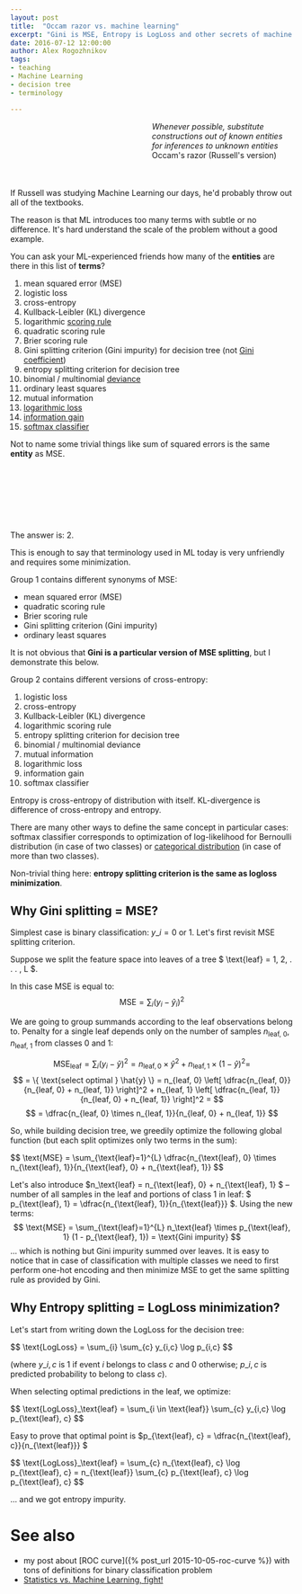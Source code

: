 ```yaml
---
layout: post
title:  "Occam razor vs. machine learning"
excerpt: "Gini is MSE, Entropy is LogLoss and other secrets of machine learning that textbooks don't write about"
date: 2016-07-12 12:00:00
author: Alex Rogozhnikov
tags: 
- teaching
- Machine Learning
- decision tree
- terminology

---
```


<div style='padding-left: 50%; margin-bottom: 50px;'>
<i>Whenever possible, substitute constructions out of known entities for inferences to unknown entities</i>
<br />
Occam's razor (Russell's version)
</div>


If Russell was studying Machine Learning our days, 
he'd probably throw out all of the textbooks.

The reason is that ML introduces too many terms with subtle or no difference.
It's hard understand the scale of the problem without a good example.
 
You can ask your ML-experienced friends how many of the **entities**
are there in this list of **terms**?

1. mean squared error (MSE)
1. logistic loss
1. cross-entropy
1. Kullback-Leibler (KL) divergence
1. logarithmic [scoring rule](https://en.wikipedia.org/wiki/Scoring_rule)
1. quadratic scoring rule
1. Brier scoring rule
1. Gini splitting criterion (Gini impurity) for decision tree 
   (not [Gini coefficient](https://en.wikipedia.org/wiki/Gini_coefficient))
1. entropy splitting criterion for decision tree
1. binomial / multinomial 
   [deviance](https://github.com/scikit-learn/scikit-learn/blob/51a765a/sklearn/ensemble/gradient_boosting.py#L465)
1. ordinary least squares
1. mutual information 
1. [logarithmic loss](https://www.kaggle.com/wiki/LogarithmicLoss)
1. [information gain](http://www.cs.cmu.edu/afs/cs.cmu.edu/project/theo-20/www/mlbook/ch3.pdf)
1. [softmax classifier](http://cs231n.github.io/linear-classify/#softmax)


Not to name some trivial things like sum of squared errors 
is the same **entity** as MSE.
 
<div style='height: 100px;'></div> 
 
The answer is: 2.

This is enough to say that terminology used in ML today is very unfriendly and requires some minimization. 

Group 1 contains different synonyms of MSE:

- mean squared error (MSE)
- quadratic scoring rule
- Brier scoring rule
- Gini splitting criterion (Gini impurity) 
- ordinary least squares

It is not obvious that **Gini is a particular version of MSE splitting**, but I demonstrate this below.

Group 2 contains different versions of cross-entropy:

1. logistic loss
1. cross-entropy
1. Kullback-Leibler (KL) divergence
1. logarithmic scoring rule
1. entropy splitting criterion for decision tree
1. binomial / multinomial deviance
1. mutual information 
1. logarithmic loss
1. information gain
1. softmax classifier

Entropy is cross-entropy of distribution with itself.
KL-divergence is difference of cross-entropy and entropy.

There are many other ways to define the same concept in particular cases:
 softmax classifier corresponds to optimization of log-likelihood for Bernoulli distribution (in case of two classes)
 or [categorical distribution](https://en.wikipedia.org/wiki/Categorical_distribution) (in case of more than two classes).
  
<!---
There are also some other things tightly knotted to these concepts like information criteria like bayesian information criterion (BIC). 
-->

Non-trivial thing here: **entropy splitting criterion is the same as logloss minimization**.

## Why Gini splitting = MSE?

Simplest case is binary classification: <span>$y\_i = 0 \text{ or } 1$</span>. 
Let's first revisit MSE splitting criterion. 

Suppose we split the feature space into leaves of a tree $ \text{leaf} = 1, 2, . . .  , L $.

In this case MSE is equal to:
$$
\text{MSE} = \sum_{i} (y_i - \hat{y}_i)^2
$$

We are going to group summands according to the leaf observations belong to.
Penalty for a single leaf depends only on the number
of samples $n_\text{leaf, 0}, n_\text{leaf, 1}$ from classes 0 and 1:

$$
    \text{MSE}_\text{leaf} = \sum_i (y_i - \hat{y})^2 = 
    n_{\text{leaf}, 0} \times \hat{y}^2 + n_{\text{leaf}, 1} \times (1 - \hat{y})^2 =
$$
$$
    = \{ \text{select optimal } \hat{y} \} =
    n_{leaf, 0}  \left[ \dfrac{n_{leaf, 0}}{n_{leaf, 0} + n_{leaf, 1}} \right]^2 
    + n_{leaf, 1}  \left[ \dfrac{n_{leaf, 1}}{n_{leaf, 0} + n_{leaf, 1}} \right]^2 =
$$
$$
    = \dfrac{n_{leaf, 0} \times n_{leaf, 1}}{n_{leaf, 0} + n_{leaf, 1}}
$$

So, while building decision tree, we greedily optimize the following global function 
(but each split optimizes only two terms in the sum):

<div>$$
    \text{MSE} = \sum_{\text{leaf}=1}^{L} \dfrac{n_{\text{leaf}, 0} \times n_{\text{leaf}, 1}}{n_{\text{leaf}, 0} + n_{\text{leaf}, 1}}
$$</div>

Let's also introduce $n_\text{leaf} = n_{\text{leaf}, 0}  + n_{\text{leaf}, 1} $ – number of all samples in the leaf
and portions of class 1 in leaf: 
$ p_{\text{leaf}, 1} = \dfrac{n_{\text{leaf}, 1}}{n_{\text{leaf}}} $. Using the new terms:
$$
    \text{MSE} = \sum_{\text{leaf}=1}^{L} n_\text{leaf} \times  p_{\text{leaf}, 1} (1 - p_{\text{leaf}, 1}) = \text{Gini impurity}
$$
... which is nothing but Gini impurity summed over leaves. 
It is easy to notice that in case of classification with multiple classes we need to first perform one-hot encoding and then minimize MSE 
to get the same splitting rule as provided by Gini.  

## Why Entropy splitting = LogLoss minimization?

Let's start from writing down the LogLoss for the decision tree:
<div>$$
\text{LogLoss} = \sum_{i} \sum_{c} y_{i,c} \log p_{i,c}
$$</div>

(where $y\_{i,c}$ is 1 if event $i$ belongs to class $c$ and 0 otherwise; 
$p\_{i,c}$ is predicted probability to belong to class $c$).

When selecting optimal predictions in the leaf, we optimize:
<div>$$
\text{LogLoss}_\text{leaf} = \sum_{i \in \text{leaf}} \sum_{c} y_{i,c} \log p_{\text{leaf}, c}
$$</div>

Easy to prove that optimal point is $p_{\text{leaf}, c} = \dfrac{n_{\text{leaf}, c}}{n_{\text{leaf}}} $

<div>$$
\text{LogLoss}_\text{leaf}
    = \sum_{c} n_{\text{leaf}, c} \log p_{\text{leaf}, c}
    = n_{\text{leaf}} \sum_{c} p_{\text{leaf}, c} \log p_{\text{leaf}, c}
$$</div>

... and we got entropy impurity. 

# See also

- my post about [ROC curve]({% post_url 2015-10-05-roc-curve %}) with tons of definitions for binary classification problem
- [Statistics vs. Machine Learning, fight!](https://brenocon.com/blog/2008/12/statistics-vs-machine-learning-fight/)
